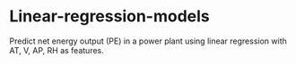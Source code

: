 # Linear-regression-models
Predict net energy output (PE) in a power plant using linear regression with AT, V, AP, RH as features.
